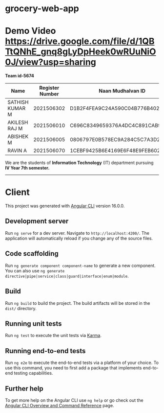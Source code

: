 # grocery-web-app


# Demo Video https://drive.google.com/file/d/1QBTtQNhE_gnq8gLyDpHeek0wRUuNiO0J/view?usp=sharing


<!-- | Name        | Register Number | Departemnt and Class      |Naan Mudhalvan ID                          |
|------------------|-----------------|---------------------------|-------------------------------------------|
| SATHISH KUMAR M  |    2021506302   | B.Tech IT IV Year 7th Sem | D1B2F4FEA9C24A590C04B776B4024437          |
| AKILESH RAJ M    |    2021506010   | B.Tech IT IV Year 7th Sem | C696C8349659376A4DC4C891CAB92BDA          |
| ABISHEK M        |    2021506005   | B.Tech IT IV Year 7th Sem | 0806797E0B578EC9A284C5C7A3D2275D          |
| RAVIN A          |    2021506070   | B.Tech IT IV Year 7th Sem | 1CEBF9425B6E4169E6F48E9FEB60213C          | -->

****Team id-5674****

| Name             | Register Number | Naan Mudhalvan ID                         |
|------------------|-----------------|-------------------------------------------|
| SATHISH KUMAR M  | 2021506302      | D1B2F4FEA9C24A590C04B776B4024437          |
| AKILESH RAJ M    | 2021506010      | C696C8349659376A4DC4C891CAB92BDA          |
| ABISHEK M        | 2021506005      | 0806797E0B578EC9A284C5C7A3D2275D          |
| RAVIN A          | 2021506070      | 1CEBF9425B6E4169E6F48E9FEB60213C          |

We are the students of **Information Technology** (IT) department pursuing **IV Year 7th semester.**

---

# Client

This project was generated with [Angular CLI](https://github.com/angular/angular-cli) version 16.0.0.

## Development server

Run `ng serve` for a dev server. Navigate to `http://localhost:4200/`. The application will automatically reload if you change any of the source files.

## Code scaffolding

Run `ng generate component component-name` to generate a new component. You can also use `ng generate directive|pipe|service|class|guard|interface|enum|module`.

## Build

Run `ng build` to build the project. The build artifacts will be stored in the `dist/` directory.

## Running unit tests

Run `ng test` to execute the unit tests via [Karma](https://karma-runner.github.io).

## Running end-to-end tests

Run `ng e2e` to execute the end-to-end tests via a platform of your choice. To use this command, you need to first add a package that implements end-to-end testing capabilities.

## Further help

To get more help on the Angular CLI use `ng help` or go check out the [Angular CLI Overview and Command Reference](https://angular.io/cli) page.
